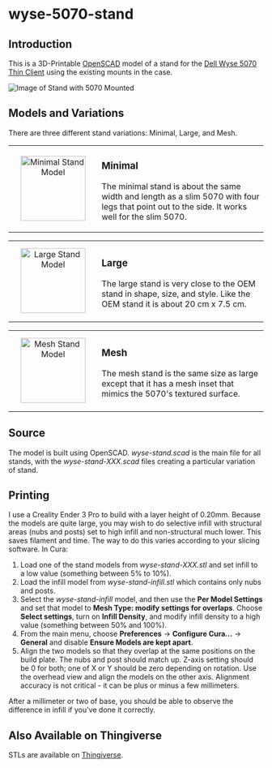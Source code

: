 # wyse-5070-stand

## Introduction

This is a 3D-Printable [OpenSCAD](https://openscad.org/) model of a stand for
the [Dell Wyse 5070 Thin Client](https://www.dell.com/en-us/work/shop/wyse-endpoints-and-software/wyse-5070-thin-client/spd/wyse-5070-thin-client)
using the existing mounts in the case.

![Image of Stand with 5070 Mounted](../media/media/stand-side-view.jpg "Image of Stand with 5070 Mounted")

## Models and Variations

There are three different stand variations: Minimal, Large, and Mesh.

<div class="model" data-name="Minimal Stand" data-icon-size="128" data-left-icon="wyse-stand-minimal.icon.png" data-left="wyse-stand-minimal.stl"><!-- expanded by annotate-model --><table align="center" width="100%"><tbody><tr width="100%"><td align="center" width="160" height="160"><a href="../media/media/wyse-stand-minimal.stl" target="_blank" title="View Minimal Stand Model"><img src="../media/media/wyse-stand-minimal.icon.png" alt="Minimal Stand Model" width="128" height="128" /></a></td><td>

### Minimal

The minimal stand is about the same width and length as a slim 5070 with
four legs that point out to the side. It works well for the slim 5070.

</td></tr></tbody></table></div>

<div class="model" data-name="Large Stand" data-icon-size="128" data-left-icon="wyse-stand-large.icon.png" data-left="wyse-stand-large.stl"><!-- expanded by annotate-model --><table align="center" width="100%"><tbody><tr width="100%"><td align="center" width="160" height="160"><a href="../media/media/wyse-stand-large.stl" target="_blank" title="View Large Stand Model"><img src="../media/media/wyse-stand-large.icon.png" alt="Large Stand Model" width="128" height="128" /></a></td><td>

### Large

The large stand is very close to the OEM stand in shape, size, and style. Like the
OEM stand it is about 20 cm x 7.5 cm.

</td></tr></tbody></table></div>

<div class="model" data-name="Mesh Stand" data-icon-size="128" data-left-icon="wyse-stand-mesh.icon.png" data-left="wyse-stand-mesh.stl"><!-- expanded by annotate-model --><table align="center" width="100%"><tbody><tr width="100%"><td align="center" width="160" height="160"><a href="../media/media/wyse-stand-mesh.stl" target="_blank" title="View Mesh Stand Model"><img src="../media/media/wyse-stand-mesh.icon.png" alt="Mesh Stand Model" width="128" height="128" /></a></td><td>

### Mesh

The mesh stand is the same size as large except that it has a mesh inset that
mimics the 5070's textured surface.

</td></tr></tbody></table></div>

## Source

The model is built using OpenSCAD. *wyse-stand.scad* is the main file for all
stands, with the *wyse-stand-XXX.scad* files creating a particular variation of
stand.

## Printing

I use a Creality Ender 3 Pro to build with a layer height of 0.20mm. Because the
models are quite large, you may wish to do selective infill with structural
areas (nubs and posts) set to high infill and non-structural much lower. This
saves filament and time. The way to do this varies according to your slicing
software. In Cura:

1.  Load one of the stand models from *wyse-stand-XXX.stl* and set infill to a
    low value (something between 5% to 10%).
2.  Load the infill model from *wyse-stand-infill.stl* which contains only nubs
    and posts.
3.  Select the *wyse-stand-infill* model, and then use the **Per Model Settings**
    and set that model to **Mesh Type: modify settings for overlaps**.
    Choose **Select settings**, turn on **Infill Density**, and
    modify infill density to a high value (something between 50% and 100%).
4.  From the main menu, choose **Preferences** → **Configure Cura...** →
    **General** and disable **Ensure Models are kept apart**.
5.  Align the two models so that they overlap at the same positions on the build
    plate. The nubs and post should match up. Z-axis setting should be 0 for
    both; one of X or Y should be zero depending on rotation. Use the overhead
    view and align the models on the other axis. Alignment accuracy is not
    critical - it can be plus or minus a few millimeters.

After a millimeter or two of base, you should be able to observe the difference
in infill if you've done it correctly.

## Also Available on Thingiverse

STLs are available on [Thingiverse](https://www.thingiverse.com/thing:4560865).
